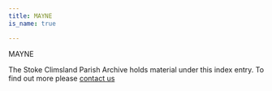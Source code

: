 ```yaml
---
title: MAYNE
is_name: true

---
```


MAYNE


The Stoke Climsland Parish Archive holds material under this index entry. To find out more please [contact us](/contact/)

